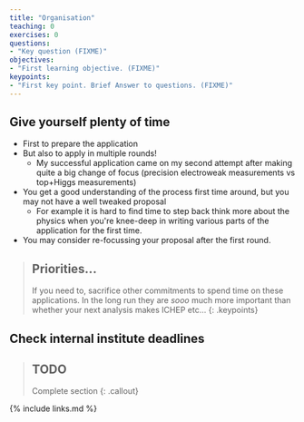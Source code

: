 ```yaml
---
title: "Organisation"
teaching: 0
exercises: 0
questions:
- "Key question (FIXME)"
objectives:
- "First learning objective. (FIXME)"
keypoints:
- "First key point. Brief Answer to questions. (FIXME)"
---
```




## Give yourself plenty of time
- First to prepare the application
- But also to apply in multiple rounds!
	- My successful application came on my second attempt after making quite a big change of focus (precision electroweak measurements vs top+Higgs measurements)
- You get a good understanding of the process first time around, but you may not have a well tweaked proposal
  - For example it is hard to find time to step back think more about the physics when you're knee-deep in writing various parts of the application for the first time.
- You may consider re-focussing your proposal after the first round.

> ## Priorities...
>
> If you need to, sacrifice other commitments to spend time on these applications. In the long run they are *sooo* much more important than whether your next analysis makes ICHEP etc...
{: .keypoints}



## Check internal institute deadlines

> ## TODO
> Complete section
{: .callout}




{% include links.md %}

